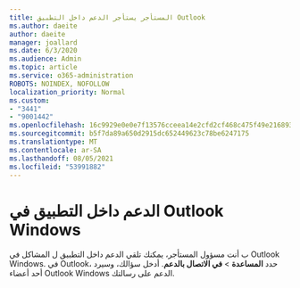 ```yaml
---
title: المستأجر يستأجر الدعم داخل التطبيق Outlook
ms.author: daeite
author: daeite
manager: joallard
ms.date: 6/3/2020
ms.audience: Admin
ms.topic: article
ms.service: o365-administration
ROBOTS: NOINDEX, NOFOLLOW
localization_priority: Normal
ms.custom:
- "3441"
- "9001442"
ms.openlocfilehash: 16c9929e0e0e7f13576cceea14e2cfd2cf468c475f49e216893667ca0fa1a00e
ms.sourcegitcommit: b5f7da89a650d2915dc652449623c78be6247175
ms.translationtype: MT
ms.contentlocale: ar-SA
ms.lasthandoff: 08/05/2021
ms.locfileid: "53991882"
---
```

# <a name="in-app-support-in-outlook-for-windows"></a>الدعم داخل التطبيق في Outlook Windows

ب أنت مسؤول المستأجر، يمكنك تلقي الدعم داخل التطبيق ل المشاكل في Outlook Windows. في Outlook، حدد **المساعدة**  >  **في الاتصال بالدعم**. أدخل سؤالك، وسيرد أحد أعضاء Outlook Windows الدعم على رسالتك.